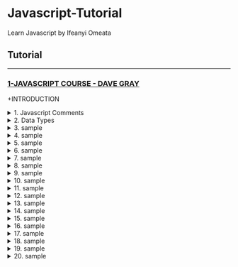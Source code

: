 # Javascript-Tutorial

Learn Javascript by Ifeanyi Omeata

## Tutorial

---

### [1-JAVASCRIPT COURSE - DAVE GRAY](#)

+INTRODUCTION

<details>
  <summary>1. Javascript Comments</summary>

```js
// this is a comment
```

</details>

<details>
  <summary>2. Data Types</summary>

```js
typeof "Dave";
//'string'

typeof 7;
//'number'

typeof true;
//'boolean'

typeof {};
//'object'

typeof [];
//'object'

let userName;
undefined;

typeof userName;
//'undefined'
```

</details>

<details>
  <summary>3. sample</summary>

```js

```

```js

```

</details>

<details>
  <summary>4. sample</summary>

```js

```

```js

```

</details>

<details>
  <summary>5. sample</summary>

```js

```

```js

```

</details>

<details>
  <summary>6. sample</summary>

```js

```

```js

```

</details>

<details>
  <summary>7. sample</summary>

```js

```

```js

```

</details>

<details>
  <summary>8. sample</summary>

```js

```

```js

```

</details>

<details>
  <summary>9. sample</summary>

```js

```

```js

```

</details>

<details>
  <summary>10. sample</summary>

```js

```

```js

```

</details>

<details>
  <summary>11. sample</summary>

```js

```

```js

```

</details>

<details>
  <summary>12. sample</summary>

```js

```

```js

```

</details>

<details>
  <summary>13. sample</summary>

```js

```

```js

```

</details>

<details>
  <summary>14. sample</summary>

```js

```

```js

```

</details>

<details>
  <summary>15. sample</summary>

```js

```

```js

```

</details>

<details>
  <summary>16. sample</summary>

```js

```

```js

```

</details>

<details>
  <summary>17. sample</summary>

```js

```

```js

```

</details>

<details>
  <summary>18. sample</summary>

```js

```

```js

```

</details>

<details>
  <summary>19. sample</summary>

```js

```

```js

```

</details>

<details>
  <summary>20. sample</summary>

```js

```

```js

```

</details>
